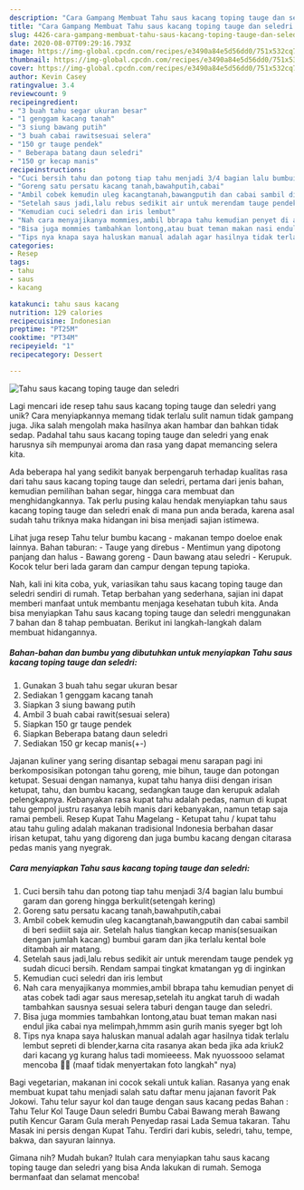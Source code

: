 ```yaml
---
description: "Cara Gampang Membuat Tahu saus kacang toping tauge dan seledri yang Lezat Sekali"
title: "Cara Gampang Membuat Tahu saus kacang toping tauge dan seledri yang Lezat Sekali"
slug: 4426-cara-gampang-membuat-tahu-saus-kacang-toping-tauge-dan-seledri-yang-lezat-sekali
date: 2020-08-07T09:29:16.793Z
image: https://img-global.cpcdn.com/recipes/e3490a84e5d56dd0/751x532cq70/tahu-saus-kacang-toping-tauge-dan-seledri-foto-resep-utama.jpg
thumbnail: https://img-global.cpcdn.com/recipes/e3490a84e5d56dd0/751x532cq70/tahu-saus-kacang-toping-tauge-dan-seledri-foto-resep-utama.jpg
cover: https://img-global.cpcdn.com/recipes/e3490a84e5d56dd0/751x532cq70/tahu-saus-kacang-toping-tauge-dan-seledri-foto-resep-utama.jpg
author: Kevin Casey
ratingvalue: 3.4
reviewcount: 9
recipeingredient:
- "3 buah tahu segar ukuran besar"
- "1 genggam kacang tanah"
- "3 siung bawang putih"
- "3 buah cabai rawitsesuai selera"
- "150 gr tauge pendek"
- " Beberapa batang daun seledri"
- "150 gr kecap manis"
recipeinstructions:
- "Cuci bersih tahu dan potong tiap tahu menjadi 3/4 bagian lalu bumbui garam dan goreng hingga berkulit(setengah kering)"
- "Goreng satu persatu kacang tanah,bawahputih,cabai"
- "Ambil cobek kemudin uleg kacangtanah,bawangputih dan cabai sambil di beri sediiit saja air. Setelah halus tiangkan kecap manis(sesuaikan dengan jumlah kacang) bumbui garam dan jika terlalu kental bole ditambah air matang."
- "Setelah saus jadi,lalu rebus sedikit air untuk merendam tauge pendek yg sudah dicuci bersih. Rendam sampai tingkat kmatangan yg di inginkan"
- "Kemudian cuci seledri dan iris lembut"
- "Nah cara menyajikanya mommies,ambil bbrapa tahu kemudian penyet di atas cobek tadi agar saus meresap,setelah itu angkat taruh di wadah tambahkan sausnya sesuai selera taburi dengan tauge dan seledri."
- "Bisa juga mommies tambahkan lontong,atau buat teman makan nasi endul jika cabai nya melimpah,hmmm asin gurih manis syeger bgt loh"
- "Tips nya knapa saya haluskan manual adalah agar hasilnya tidak terlalu lembut sepreti di blender,karna cita rasanya akan beda jika ada kriuk2 dari kacang yg kurang halus tadi momieeess. Mak nyuossooo selamat mencoba 🥰😘 (maaf tidak menyertakan foto langkah&#34; nya)"
categories:
- Resep
tags:
- tahu
- saus
- kacang

katakunci: tahu saus kacang 
nutrition: 129 calories
recipecuisine: Indonesian
preptime: "PT25M"
cooktime: "PT34M"
recipeyield: "1"
recipecategory: Dessert

---
```



![Tahu saus kacang toping tauge dan seledri](https://img-global.cpcdn.com/recipes/e3490a84e5d56dd0/751x532cq70/tahu-saus-kacang-toping-tauge-dan-seledri-foto-resep-utama.jpg)

Lagi mencari ide resep tahu saus kacang toping tauge dan seledri yang unik? Cara menyiapkannya memang tidak terlalu sulit namun tidak gampang juga. Jika salah mengolah maka hasilnya akan hambar dan bahkan tidak sedap. Padahal tahu saus kacang toping tauge dan seledri yang enak harusnya sih mempunyai aroma dan rasa yang dapat memancing selera kita.

Ada beberapa hal yang sedikit banyak berpengaruh terhadap kualitas rasa dari tahu saus kacang toping tauge dan seledri, pertama dari jenis bahan, kemudian pemilihan bahan segar, hingga cara membuat dan menghidangkannya. Tak perlu pusing kalau hendak menyiapkan tahu saus kacang toping tauge dan seledri enak di mana pun anda berada, karena asal sudah tahu triknya maka hidangan ini bisa menjadi sajian istimewa.

Lihat juga resep Tahu telur bumbu kacang - makanan tempo doeloe enak lainnya. Bahan taburan: - Tauge yang direbus - Mentimun yang dipotong panjang dan halus - Bawang goreng - Daun bawang atau seledri - Kerupuk. Kocok telur beri lada garam dan campur dengan tepung tapioka.


Nah, kali ini kita coba, yuk, variasikan tahu saus kacang toping tauge dan seledri sendiri di rumah. Tetap berbahan yang sederhana, sajian ini dapat memberi manfaat untuk membantu menjaga kesehatan tubuh kita. Anda bisa menyiapkan Tahu saus kacang toping tauge dan seledri menggunakan 7 bahan dan 8 tahap pembuatan. Berikut ini langkah-langkah dalam membuat hidangannya.

<!--inarticleads1-->

##### Bahan-bahan dan bumbu yang dibutuhkan untuk menyiapkan Tahu saus kacang toping tauge dan seledri:

1. Gunakan 3 buah tahu segar ukuran besar
1. Sediakan 1 genggam kacang tanah
1. Siapkan 3 siung bawang putih
1. Ambil 3 buah cabai rawit(sesuai selera)
1. Siapkan 150 gr tauge pendek
1. Siapkan  Beberapa batang daun seledri
1. Sediakan 150 gr kecap manis(+-)


Jajanan kuliner yang sering disantap sebagai menu sarapan pagi ini berkomposisikan potongan tahu goreng, mie bihun, tauge dan potongan ketupat. Sesuai dengan namanya, kupat tahu hanya diisi dengan irisan ketupat, tahu, dan bumbu kacang, sedangkan tauge dan kerupuk adalah pelengkapnya. Kebanyakan rasa kupat tahu adalah pedas, namun di kupat tahu gempol justru rasanya lebih manis dari kebanyakan, namun tetap saja ramai pembeli. Resep Kupat Tahu Magelang - Ketupat tahu / kupat tahu atau tahu guling adalah makanan tradisional Indonesia berbahan dasar irisan ketupat, tahu yang digoreng dan juga bumbu kacang dengan citarasa pedas manis yang nyegrak. 

<!--inarticleads2-->

##### Cara menyiapkan Tahu saus kacang toping tauge dan seledri:

1. Cuci bersih tahu dan potong tiap tahu menjadi 3/4 bagian lalu bumbui garam dan goreng hingga berkulit(setengah kering)
1. Goreng satu persatu kacang tanah,bawahputih,cabai
1. Ambil cobek kemudin uleg kacangtanah,bawangputih dan cabai sambil di beri sediiit saja air. Setelah halus tiangkan kecap manis(sesuaikan dengan jumlah kacang) bumbui garam dan jika terlalu kental bole ditambah air matang.
1. Setelah saus jadi,lalu rebus sedikit air untuk merendam tauge pendek yg sudah dicuci bersih. Rendam sampai tingkat kmatangan yg di inginkan
1. Kemudian cuci seledri dan iris lembut
1. Nah cara menyajikanya mommies,ambil bbrapa tahu kemudian penyet di atas cobek tadi agar saus meresap,setelah itu angkat taruh di wadah tambahkan sausnya sesuai selera taburi dengan tauge dan seledri.
1. Bisa juga mommies tambahkan lontong,atau buat teman makan nasi endul jika cabai nya melimpah,hmmm asin gurih manis syeger bgt loh
1. Tips nya knapa saya haluskan manual adalah agar hasilnya tidak terlalu lembut sepreti di blender,karna cita rasanya akan beda jika ada kriuk2 dari kacang yg kurang halus tadi momieeess. Mak nyuossooo selamat mencoba 🥰😘 (maaf tidak menyertakan foto langkah&#34; nya)


Bagi vegetarian, makanan ini cocok sekali untuk kalian. Rasanya yang enak membuat kupat tahu menjadi salah satu daftar menu jajanan favorit Pak Jokowi. Tahu telur sayur kol dan tauge dengan saus kacang pedas Bahan : Tahu Telur Kol Tauge Daun seledri Bumbu Cabai Bawang merah Bawang putih Kencur Garam Gula merah Penyedap rasai Lada Semua takaran. Tahu Masak ini persis dengan Kupat Tahu. Terdiri dari kubis, seledri, tahu, tempe, bakwa, dan sayuran lainnya. 

Gimana nih? Mudah bukan? Itulah cara menyiapkan tahu saus kacang toping tauge dan seledri yang bisa Anda lakukan di rumah. Semoga bermanfaat dan selamat mencoba!
